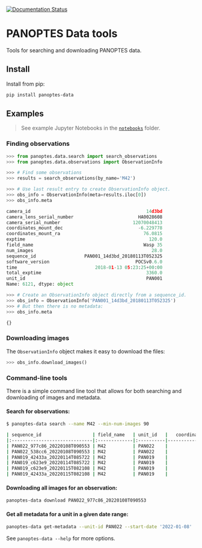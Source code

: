[![Documentation Status](https://readthedocs.org/projects/panoptes-data/badge/?version=latest)](https://panoptes-data.readthedocs.io/en/latest/?badge=latest)

# PANOPTES Data tools

Tools for searching and downloading PANOPTES data.

## Install

Install from pip:

```bash
pip install panoptes-data
```

## Examples

> See example Jupyter Notebooks in the [`notebooks`](notebooks/) folder.

### Finding observations

```py
>>> from panoptes.data.search import search_observations
>>> from panoptes.data.observations import ObservationInfo

>>> # Find some observations
>>> results = search_observations(by_name='M42')

>>> # Use last result entry to create ObservationInfo object.
>>> obs_info = ObservationInfo(meta=results.iloc[0])
>>> obs_info.meta

camera_id                                           14d3bd
camera_lens_serial_number                        HA0028608
camera_serial_number                           12070048413
coordinates_mount_dec                            -6.229778
coordinates_mount_ra                               76.0815
exptime                                              120.0
field_name                                         Wasp 35
num_images                                            28.0
sequence_id                  PAN001_14d3bd_20180113T052325
software_version                                POCSv0.6.0
time                             2018-01-13 05:23:25+00:00
total_exptime                                       3360.0
unit_id                                             PAN001
Name: 6121, dtype: object

>>> # Create an ObservationInfo object directly from a sequence_id.
>>> obs_info = ObservationInfo('PAN001_14d3bd_20180113T052325')
>>> # But then there is no metadata:
>>> obs_info.meta

{}
```

### Downloading images

The `ObservationInfo` object makes it easy to download the files:

```py
>>> obs_info.download_images()
```

### Command-line tools

There is a simple command line tool that allows for both searching and downloading of images and metadata.

#### Search for observations:

```bash
$ panoptes-data search --name M42 --min-num-images 90

| sequence_id                   | field_name   | unit_id   |   coordinates_mount_ra |   coordinates_mount_dec |   num_images |   exptime |   total_exptime | time                      |
|:------------------------------|:-------------|:----------|-----------------------:|------------------------:|-------------:|----------:|----------------:|:--------------------------|
| PAN022_977c86_20220108T090553 | M42          | PAN022    |                83.8221 |                -5.39111 |           95 |   90      |            8550 | 2022-01-08 09:05:53+00:00 |
| PAN022_538cc6_20220108T090553 | M42          | PAN022    |                83.8221 |                -5.39111 |           95 |   89      |            8455 | 2022-01-08 09:05:53+00:00 |
| PAN019_42433a_20220114T085722 | M42          | PAN019    |                83.8221 |                -5.39111 |           90 |   90      |            8100 | 2022-01-14 08:57:22+00:00 |
| PAN019_c623e9_20220114T085722 | M42          | PAN019    |                83.8221 |                -5.39111 |           90 |   89.0222 |            8012 | 2022-01-14 08:57:22+00:00 |
| PAN019_c623e9_20220115T082108 | M42          | PAN019    |                83.8221 |                -5.39111 |          105 |   89.019  |            9347 | 2022-01-15 08:21:08+00:00 |
| PAN019_42433a_20220115T082108 | M42          | PAN019    |                83.8221 |                -5.39111 |          105 |   90.0095 |            9451 | 2022-01-15 08:21:08+00:00 |
```

#### Downloading all images for an observation:

```bash
panoptes-data download PAN022_977c86_20220108T090553
```

#### Get all metadata for a unit in a given date range:

```bash
panoptes-data get-metadata --unit-id PAN022 --start-date '2022-01-08'
```

See `panoptes-data --help` for more options.
